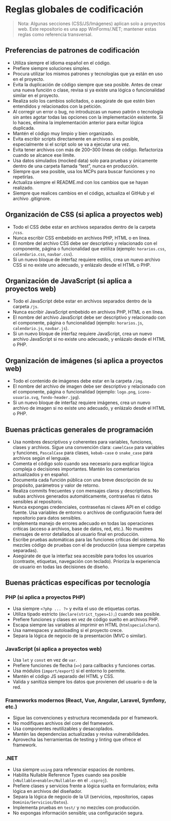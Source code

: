 # Reglas globales de codificación

> Nota: Algunas secciones (CSS/JS/Imágenes) aplican solo a proyectos web. Este repositorio es una app WinForms/.NET; mantener estas reglas como referencia transversal.

## Preferencias de patrones de codificación

- Utiliza siempre el idioma español en el código.
- Prefiere siempre soluciones simples.
- Procura utilizar los mismos patrones y tecnologías que ya están en uso en el proyecto.
- Evita la duplicación de código siempre que sea posible. Antes de crear una nueva función o clase, revisa si ya existe una lógica o funcionalidad similar en el proyecto.
- Realiza solo los cambios solicitados, o asegúrate de que estén bien entendidos y relacionados con la petición.
- Al corregir un error o bug, no introduzcas un nuevo patrón o tecnología sin antes agotar todas las opciones con la implementación existente. Si lo haces, elimina la implementación anterior para evitar lógica duplicada.
- Mantén el código muy limpio y bien organizado.
- Evita escribir scripts directamente en archivos si es posible, especialmente si el script solo se va a ejecutar una vez.
- Evita tener archivos con más de 200–300 líneas de código. Refactoriza cuando se alcance ese límite.
- Usa datos simulados (mocked data) solo para pruebas y únicamente dentro de una carpeta llamada “test”, nunca en producción.
- Siempre que sea posible, usa los MCPs para buscar funciones y no repetirlas.
- Actualiza siempre el README.md con los cambios que se hayan realizado.
- Siempre que realices cambios en el código, actualiza el GitHub y el archivo .gitignore.

## Organización de CSS (si aplica a proyectos web)

- Todo el CSS debe estar en archivos separados dentro de la carpeta `/css`.
- Nunca escribir CSS embebido en archivos PHP, HTML o en línea.
- El nombre del archivo CSS debe ser descriptivo y relacionado con el componente, página o funcionalidad que estiliza (ejemplo: `horarios.css`, `calendario.css`, `navbar.css`).
- Si un nuevo bloque de interfaz requiere estilos, crea un nuevo archivo CSS si no existe uno adecuado, y enlázalo desde el HTML o PHP.

## Organización de JavaScript (si aplica a proyectos web)

- Todo el JavaScript debe estar en archivos separados dentro de la carpeta `/js`.
- Nunca escribir JavaScript embebido en archivos PHP, HTML o en línea.
- El nombre del archivo JavaScript debe ser descriptivo y relacionado con el componente, página o funcionalidad (ejemplo: `horarios.js`, `calendario.js`, `navbar.js`).
- Si un nuevo bloque de interfaz requiere JavaScript, crea un nuevo archivo JavaScript si no existe uno adecuado, y enlázalo desde el HTML o PHP.

## Organización de imágenes (si aplica a proyectos web)

- Todo el contenido de imágenes debe estar en la carpeta `/img`.
- El nombre del archivo de imagen debe ser descriptivo y relacionado con el componente, página o funcionalidad (ejemplo: `logo.png`, `icono-usuario.svg`, `fondo-header.jpg`).
- Si un nuevo bloque de interfaz requiere imágenes, crea un nuevo archivo de imagen si no existe uno adecuado, y enlázalo desde el HTML o PHP.

## Buenas prácticas generales de programación

- Usa nombres descriptivos y coherentes para variables, funciones, clases y archivos. Sigue una convención clara: `camelCase` para variables y funciones, `PascalCase` para clases, `kebab-case` o `snake_case` para archivos según el lenguaje.
- Comenta el código solo cuando sea necesario para explicar lógica compleja o decisiones importantes. Mantén los comentarios actualizados y en español.
- Documenta cada función pública con una breve descripción de su propósito, parámetros y valor de retorno.
- Realiza commits frecuentes y con mensajes claros y descriptivos. No subas archivos generados automáticamente, contraseñas ni datos sensibles al repositorio.
- Nunca expongas credenciales, contraseñas ni claves API en el código fuente. Usa variables de entorno o archivos de configuración fuera del repositorio para datos sensibles.
- Implementa manejo de errores adecuado en todas las operaciones críticas (acceso a archivos, base de datos, red, etc.). No muestres mensajes de error detallados al usuario final en producción.
- Escribe pruebas automáticas para las funciones críticas del sistema. No mezcles código de pruebas con el de producción (usa siempre carpetas separadas).
- Asegúrate de que la interfaz sea accesible para todos los usuarios (contraste, etiquetas, navegación con teclado). Prioriza la experiencia de usuario en todas las decisiones de diseño.

## Buenas prácticas específicas por tecnología

### PHP (si aplica a proyectos PHP)

- Usa siempre `<?php ... ?>` y evita el uso de etiquetas cortas.
- Utiliza tipado estricto (`declare(strict_types=1);`) cuando sea posible.
- Prefiere funciones y clases en vez de código suelto en archivos PHP.
- Escapa siempre las variables al imprimir en HTML (`htmlspecialchars`).
- Usa namespaces y autoloading si el proyecto crece.
- Separa la lógica de negocio de la presentación (MVC o similar).

### JavaScript (si aplica a proyectos web)

- Usa `let` y `const` en vez de `var`.
- Prefiere funciones de flecha (`=>`) para callbacks y funciones cortas.
- Usa módulos (`import/export`) si el entorno lo permite.
- Mantén el código JS separado del HTML y CSS.
- Valida y sanitiza siempre los datos que provienen del usuario o de la red.

### Frameworks modernos (React, Vue, Angular, Laravel, Symfony, etc.)

- Sigue las convenciones y estructura recomendada por el framework.
- No modifiques archivos del core del framework.
- Usa componentes reutilizables y desacoplados.
- Mantén las dependencias actualizadas y revisa vulnerabilidades.
- Aprovecha las herramientas de testing y linting que ofrece el framework.

### .NET

- Usa siempre `using` para referenciar espacios de nombres.
- Habilita Nullable Reference Types cuando sea posible (`<Nullable>enable</Nullable>` en el `.csproj`).
- Prefiere clases y servicios frente a lógica suelta en formularios; evita lógica en archivos del diseñador.
- Separa la lógica de negocio de la UI (servicios, repositorios, capas `Dominio/Servicios/Datos`).
- Implementa pruebas en `test/` y no mezcles con producción.
- No expongas información sensible; usa configuración segura.
